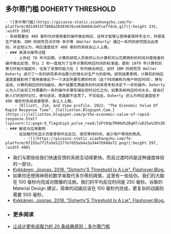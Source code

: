 ## **多尔蒂门槛 DOHERTY THRESHOLD**
	- ![多尔蒂门槛](https://picasso-static.xiaohongshu.com/fe-platform/8d14915f7888a20303676ce93b669cbdfceffdcb.gif){:height 335, :width 260}
	- 系统需要在 400 毫秒内对使用者的操作做出响应，这样才能够让使用者保持专注力，并提高生产效率。IBM 的研究员沃尔特·多尔蒂（Walter Doherty）通过一系列的研究提出此原则。并且他认为，响应速度低于 400 毫秒的系统会让人上瘾。
	- ### 来源与推导过程
		- 上世纪 70 年代后期，计算机研究人员依然认为计算机可以花费两秒的时间对使用者的操作做出反馈，所以 2 秒一度成为了当年计算机响应时间的标准值。直到 1979 年计算机的算力开始大幅提升，也有了足够的能力在 2 秒内做出响应，这时 IBM 的研究员 Walter Doherty 进行了一系列研究来评估算力的增长对生产力的影响。研究结果表明，计算机的响应速度直接影响了使用者做出下一个决定所要花费的时间（这个时间被称为用户响应时间），换句话说，计算机相应的时间越长，用户就要花费越多的时间来思考和决定下一步的操作。Doherty 认为人们会将工作需要的一系列操作步骤存储在短时记忆之内，如果系统响应时间太长，就会打断人们的短时记忆，换句话说，思路都不连贯了。不仅如此，Doherty 还认为响应速度低于 400 毫秒的系统或者程序，会让人上瘾。
		- [Elliott, Jim, and View profile. 2022. "The Economic Value Of Rapid Response Time". Jlelliotton.Blogspot.Com.](https://jlelliotton.blogspot.com/p/the-economic-value-of-rapid-response.html?lipi=urn:li:page:d_flagship3_pulse_read;lUFt0dpTR06d%2BqH7/uD2Sw%3D%3D)
	- ### 解读与应用案例
		- 在加载时先显示页面骨架作出反应，填充等待时间，减少用户等待的焦虑。
			- ![](https://picasso-static.xiaohongshu.com/fe-platform/07155a7f2fa5e52277e7d55eb4a3a3447b948e72.png){:height 297, :width 400}
- 我们与那些给我们快速反馈的系统互动得更快。而且过渡时间是这种速度体验的一部分。
- [Kykkänen, Joonas. 2018. "Doherty’S Threshold Is A Lie". Flashover.Blog.](https://www.flashover.blog/posts/dohertys-threshold-is-a-lie)
- 如果你还想用神奇的数字来取代多尔蒂的阈值，这里有一些给你。我们的大脑在 100 毫秒内完成对图像的注册。我们的平均反应时间是 250 毫秒。谷歌的 Material Design 建议，简单的动画应该在 100 毫秒内完成，更复杂的动画则需要 500 毫秒。
- [Kykkänen, Joonas. 2018. "Doherty’S Threshold Is A Lie". Flashover.Blog.](https://www.flashover.blog/posts/dohertys-threshold-is-a-lie)
- ### 更多阅读
- [让设计更有说服力的 20 条经典原则：多尔蒂门槛](https://www.uisdc.com/20-ux-rules-doherty-threshold)